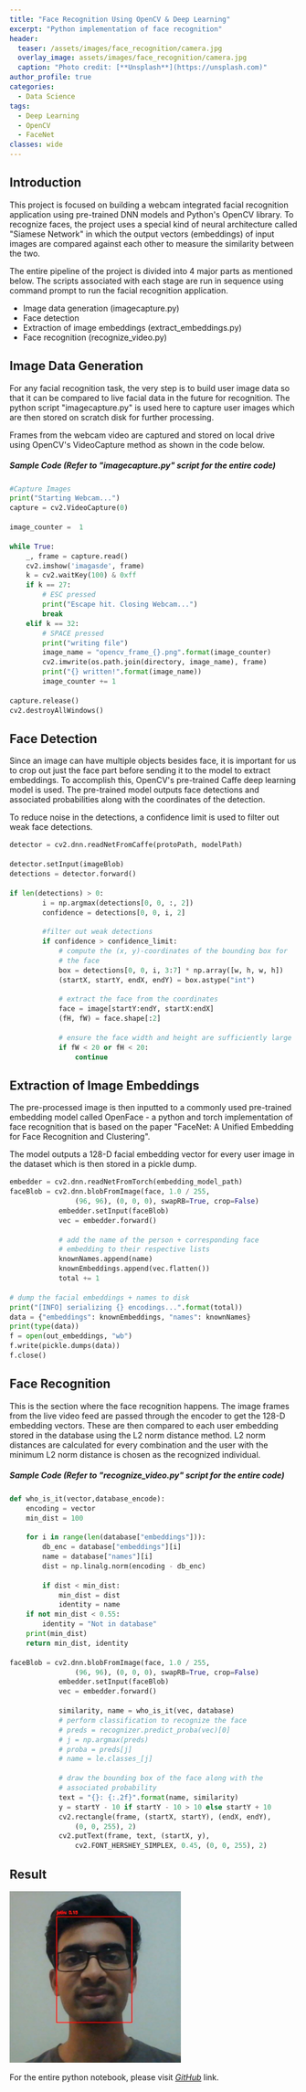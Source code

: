 ```yaml
---
title: "Face Recognition Using OpenCV & Deep Learning"
excerpt: "Python implementation of face recognition"
header:
  teaser: /assets/images/face_recognition/camera.jpg
  overlay_image: assets/images/face_recognition/camera.jpg
  caption: "Photo credit: [**Unsplash**](https://unsplash.com)"
author_profile: true
categories:
  - Data Science
tags:
  - Deep Learning
  - OpenCV
  - FaceNet
classes: wide
---
```

## Introduction

This project is focused on building a webcam integrated facial recognition application using pre-trained DNN models and Python's OpenCV library. To recognize faces, the project uses a special kind of neural architecture called "Siamese Network" in which the output vectors (embeddings) of input images are compared against each other to measure the similarity between the two.


The entire pipeline of the project is divided into 4 major parts as mentioned below. The scripts associated with each stage are run in sequence using command prompt to run the facial recognition application.

* Image data generation (imagecapture.py)
* Face detection
* Extraction of image embeddings (extract_embeddings.py)
* Face recognition (recognize_video.py)


## Image Data Generation

For any facial recognition task, the very step is to build user image data so that it can be compared to live facial data in the future for recognition. The python script "imagecapture.py" is used here to capture user images which are then stored on scratch disk for further processing.

Frames from the webcam video are captured and stored on local drive using OpenCV's VideoCapture method as shown in the code below.

##### Sample Code (Refer to "imagecapture.py" script for the entire code)

``` python
#Capture Images
print("Starting Webcam...")
capture = cv2.VideoCapture(0)

image_counter =  1

while True:
    _, frame = capture.read()
    cv2.imshow('imagasde', frame)
    k = cv2.waitKey(100) & 0xff
    if k == 27:
        # ESC pressed
        print("Escape hit. Closing Webcam...")
        break
    elif k == 32:
        # SPACE pressed
        print("writing file")
        image_name = "opencv_frame_{}.png".format(image_counter)
        cv2.imwrite(os.path.join(directory, image_name), frame)
        print("{} written!".format(image_name))
        image_counter += 1

capture.release()
cv2.destroyAllWindows()
```

## Face Detection

Since an image can have multiple objects besides face, it is important for us to crop out just the face part before sending it to the model to extract embeddings. To accomplish this, OpenCV's pre-trained Caffe deep learning model is used. The pre-trained model outputs face detections and associated probabilities along with the coordinates of the detection.

To reduce noise in the detections, a confidence limit is used to filter out weak face detections.

``` python
detector = cv2.dnn.readNetFromCaffe(protoPath, modelPath)

detector.setInput(imageBlob)
detections = detector.forward()

if len(detections) > 0:
		i = np.argmax(detections[0, 0, :, 2])
		confidence = detections[0, 0, i, 2]

		#filter out weak detections
		if confidence > confidence_limit:
			# compute the (x, y)-coordinates of the bounding box for
			# the face
			box = detections[0, 0, i, 3:7] * np.array([w, h, w, h])
			(startX, startY, endX, endY) = box.astype("int")

			# extract the face from the coordinates
			face = image[startY:endY, startX:endX]
			(fH, fW) = face.shape[:2]

			# ensure the face width and height are sufficiently large
			if fW < 20 or fH < 20:
				continue
```

## Extraction of Image Embeddings
The pre-processed image is then inputted to a commonly used pre-trained embedding model called OpenFace - a python and torch implementation of face recognition that is based on the paper "FaceNet: A Unified Embedding for Face Recognition and Clustering".  

The model outputs a 128-D facial embedding vector for every user image in the dataset which is then stored in a pickle dump.

``` python
embedder = cv2.dnn.readNetFromTorch(embedding_model_path)
faceBlob = cv2.dnn.blobFromImage(face, 1.0 / 255,
				(96, 96), (0, 0, 0), swapRB=True, crop=False)
			embedder.setInput(faceBlob)
			vec = embedder.forward()

			# add the name of the person + corresponding face
			# embedding to their respective lists
			knownNames.append(name)
			knownEmbeddings.append(vec.flatten())
			total += 1

# dump the facial embeddings + names to disk
print("[INFO] serializing {} encodings...".format(total))
data = {"embeddings": knownEmbeddings, "names": knownNames}
print(type(data))
f = open(out_embeddings, "wb")
f.write(pickle.dumps(data))
f.close()
```


## Face Recognition

This is the section where the face recognition happens. The image frames from the live video feed are passed through the encoder to get the 128-D embedding vectors. These are then compared to each user embedding stored in the database using the L2 norm distance method. L2 norm distances are calculated for every combination and the user with the minimum L2 norm distance is chosen as the recognized individual.

##### Sample Code (Refer to "recognize_video.py" script for the entire code)
``` python
def who_is_it(vector,database_encode):
	encoding = vector
	min_dist = 100

	for i in range(len(database["embeddings"])):
		db_enc = database["embeddings"][i]
		name = database["names"][i]
		dist = np.linalg.norm(encoding - db_enc)

		if dist < min_dist:
			min_dist = dist
			identity = name
	if not min_dist < 0.55:
		identity = "Not in database"
	print(min_dist)
	return min_dist, identity

faceBlob = cv2.dnn.blobFromImage(face, 1.0 / 255,
				(96, 96), (0, 0, 0), swapRB=True, crop=False)
			embedder.setInput(faceBlob)
			vec = embedder.forward()

			similarity, name = who_is_it(vec, database)
			# perform classification to recognize the face
			# preds = recognizer.predict_proba(vec)[0]
			# j = np.argmax(preds)
			# proba = preds[j]
			# name = le.classes_[j]

			# draw the bounding box of the face along with the
			# associated probability
			text = "{}: {:.2f}".format(name, similarity)
			y = startY - 10 if startY - 10 > 10 else startY + 10
			cv2.rectangle(frame, (startX, startY), (endX, endY),
				(0, 0, 255), 2)
			cv2.putText(frame, text, (startX, y),
				cv2.FONT_HERSHEY_SIMPLEX, 0.45, (0, 0, 255), 2)
```
## Result

<img src="/assets/images/face_recognition/result.jpg" alt="face Recognition" style="width:300px;height:300px;">


For the entire python notebook, please visit *[GitHub](https://github.com/jatinselmokar/opencv-face-recognition-using-facenet-dnn)* link.
